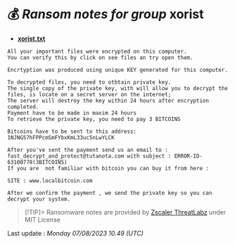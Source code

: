 # 💰 _Ransom notes for group_ xorist
* **[xorist.txt](https://ransomware.live/ransomware_notes/xorist/xorist.txt)**

```
All your important files were encrypted on this computer.
You can verify this by click on see files an try open them.

Encrtyption was produced using unique KEY generated for this computer.

To decrypted files, you need to otbtain private key.
The single copy of the private key, with will allow you to decrypt the files, is locate on a secret server on the internet;
The server will destroy the key within 24 hours after encryption completed.
Payment have to be made in maxim 24 hours
To retrieve the private key, you need to pay 3 BITCOINS

Bitcoins have to be sent to this address: 1NJNG57hFPPcmSmFYbxKmL33uc5nLwYLCK

After you've sent the payment send us an email to : fast_decrypt_and_protect@tutanota.com with subject : ERROR-ID-63100778(3BITCOINS)
If you are  not familiar with bitcoin you can buy it from here :

SITE : www.localbitcoin.com

After we confirm the payment , we send the private key so you can decrypt your system.

```


> [!TIP]> Ransomware notes are provided by [Zscaler ThreatLabz](https://github.com/threatlabz/ransomware_notes) under MIT License
> 




Last update : _Monday 07/08/2023 10.49 (UTC)_

